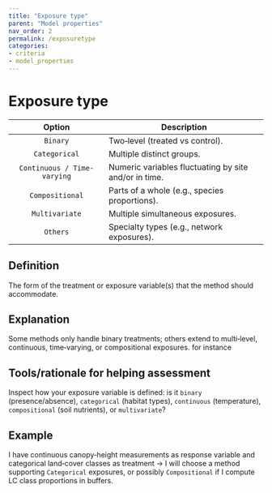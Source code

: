 ```yaml
---
title: "Exposure type"
parent: "Model properties"
nav_order: 2
permalink: /exposuretype
categories:
- criteria
- model_properties
---
```


# Exposure type

|  **Option**        | **Description**            |
|:------------------:|----------------------------|
| `Binary` |  Two‐level (treated vs control). |
| `Categorical` | Multiple distinct groups. |
| `Continuous / Time-varying` | Numeric variables fluctuating by site and/or in time. |
| `Compositional` | Parts of a whole (e.g., species proportions). |
| `Multivariate` | Multiple simultaneous exposures. |
| `Others` | Specialty types (e.g., network exposures). |


## Definition
The form of the treatment or exposure variable(s) that the method should accommodate. 

## Explanation
Some methods only handle binary treatments; others extend to multi‐level, continuous, time‐varying, or compositional exposures. for instance 

## Tools/rationale for helping assessment
Inspect how your exposure variable is defined: is it `binary` (presence/absence), `categorical` (habitat types), `continuous` (temperature), `compositional` (soil nutrients), or `multivariate`? 

## Example
I have continuous canopy‐height measurements as response variable and categorical land‐cover classes as treatment → I will choose a method supporting `Categorical` exposures, or possibly `Compositional` if I compute LC class proportions in buffers. 
